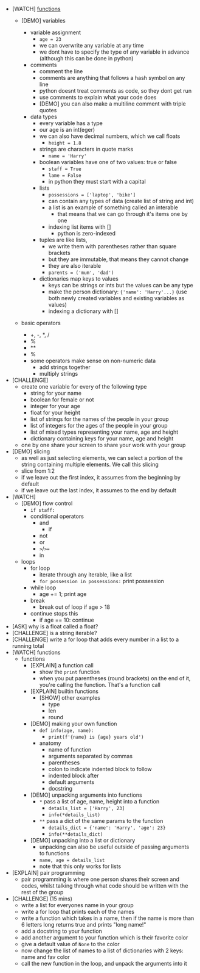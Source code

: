 - [WATCH] [functions]()
    - [DEMO] variables
        - variable assignment
            - `age = 23`
            - we can overwrite any variable at any time
            - we dont have to specify the type of any variable in advance (although this can be done in python)
        - comments
            - comment the line
            - comments are anything that follows a hash symbol on any line
            - python doesnt treat comments as code, so they dont get run
            - use comments to explain what your code does
            - [DEMO] you can also make a multiline comment with triple quotes
        - data types
            - every variable has a type 
            - our age is an int(eger)
            - we can also have decimal numbers, which we call floats
                - `height = 1.8`
            - strings are characters in quote marks
                - `name = 'Harry'`
            - boolean variables have one of two values: true or false
                - `staff = True`
                - `lame = False`
                - in python they must start with a capital
            - lists
                - `possessions = ['laptop', 'bike']`
                - can contain any types of data (create list of string and int)
                - a list is an example of something called an interable
                    - that means that we can go through it's items one by one
                - indexing list items with []
                    - python is zero-indexed
            - tuples are like lists, 
                - we write them with parentheses rather than square brackets
                - but they are immutable, that means they cannot change
                - they are also iterable
                - `parents = ('mum', 'dad')`
            - dictionaries map keys to values
                - keys can be strings or ints but the values can be any type
                - make the person dictionary: `{'name': 'Harry'...}` (use both newly created variables and existing variables as values)
                - indexing a dictionary with []

    - basic operators
        - +, -, *, /
        - %
        - **
        - %
        - some operators make sense on non-numeric data
            - add strings together
            - multiply strings
- [CHALLENGE] 
    - create one variable for every of the following type
        - string for your name
        - boolean for female or not
        - integer for your age
        - float for your height
        - list of strings for the names of the people in your group
        - list of integers for the ages of the people in your group
        - list of mixed types representing your name, age and height
        - dictionary containing keys for your name, age and height
    - one by one share your screen to share your work with your group
- [DEMO] slicing
    - as well as just selecting elements, we can select a portion of the string containing multiple elements. We call this slicing
    - slice from 1:2
    - if we leave out the first index, it assumes from the beginning by default
    - if we leave out the last index, it assumes to the end by default
- [WATCH]
    - [DEMO] flow control
        - `if staff:`
        - conditional operators
            - and
                - if 
            - not
            - or
            - `>`/`>=`
            - in 
    - loops
        - for loop
            - iterate through any iterable, like a list
            - `for possession in possessions:` print possession
        - while loop
            - age += 1; print age
        - break
            - break out of loop if age > 18
        - continue stops this 
            - if age == 10: continue
- [ASK] why is a float called a float?
- [CHALLENGE] is a string iterable?
- [CHALLENGE] write a for loop that adds every number in a list to a running total
- [WATCH] functions
    - functions
        - [EXPLAIN] a function call
            - show the `print` function
            - when you put parentheses (round brackets) on the end of it, you're calling the function. That's a function call
        - [EXPLAIN] builtin functions
            - [SHOW] other examples
                - type
                - len
                - round
        - [DEMO] making your own function
            - `def info(age, name):`
                - `print(f'{name} is {age} years old')`
            - anatomy
                - name of function
                - arguments separated by commas
                - parentheses
                - colon to indicate indented block to follow
                - indented block after
                - default arguments
                - docstring
        - [DEMO] unpacking arguments into functions
            - `*` pass a list of age, name, height into a function
                - `details_list = ['Harry', 23]`
                - `info(*details_list)`
            - `**` pass a dict of the same params to the function
                - `details_dict = {'name': 'Harry', 'age': 23}`
                - `info(**details_dict)`
        - [DEMO] unpacking into a list or dictionary
            - unpacking can also be useful outside of passing arguments to functions
            - `name, age = details_list`
            - note that this only works for lists
- [EXPLAIN] pair programming
    - pair programming is where one person shares their screen and codes, whilst talking through what code should be written with the rest of the group
- [CHALLENGE] (15 mins)
    - write a list for everyones name in your group
    - write a for loop that prints each of the names 
    - write a function which takes in a name, then if the name is more than 6 letters long returns true and prints "long name!"
    - add a docstring to your function
    - add another argument to your function which is their favorite color
    - give a default value of `None` to the color
    - now change the list of names to a list of dictionaries with 2 keys: name and fav color
    - call the new function in the loop, and unpack the arguments into it